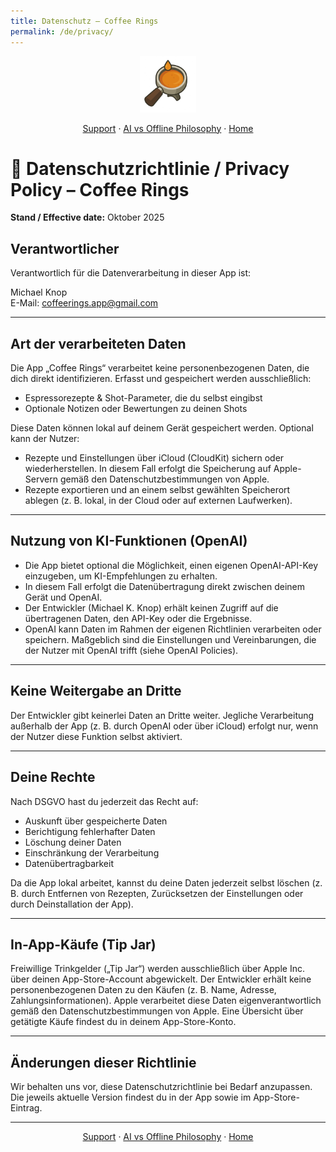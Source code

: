 ```yaml
---
title: Datenschutz – Coffee Rings
permalink: /de/privacy/
---
```


<p align="center">
  <img src="/assets/coffeerings.png" alt="Coffee Rings" width="90"><br>
<p align="center">
  <a href="/de/support/">Support</a> · <a href="/de/ai-vs-offline/">AI vs Offline Philosophy</a> · <a href="/">Home</a>
</p>

</p>

# 📜 Datenschutzrichtlinie / Privacy Policy – Coffee Rings
**Stand / Effective date:** Oktober 2025

## Verantwortlicher
Verantwortlich für die Datenverarbeitung in dieser App ist:

Michael Knop  
E-Mail: coffeerings.app@gmail.com

---

## Art der verarbeiteten Daten
Die App „Coffee Rings“ verarbeitet keine personenbezogenen Daten, die dich direkt identifizieren. Erfasst und gespeichert werden ausschließlich:
- Espressorezepte & Shot-Parameter, die du selbst eingibst
- Optionale Notizen oder Bewertungen zu deinen Shots

Diese Daten können lokal auf deinem Gerät gespeichert werden. Optional kann der Nutzer:
- Rezepte und Einstellungen über iCloud (CloudKit) sichern oder wiederherstellen. In diesem Fall erfolgt die Speicherung auf Apple-Servern gemäß den Datenschutzbestimmungen von Apple.
- Rezepte exportieren und an einem selbst gewählten Speicherort ablegen (z. B. lokal, in der Cloud oder auf externen Laufwerken).

---

## Nutzung von KI-Funktionen (OpenAI)
- Die App bietet optional die Möglichkeit, einen eigenen OpenAI-API-Key einzugeben, um KI-Empfehlungen zu erhalten.
- In diesem Fall erfolgt die Datenübertragung direkt zwischen deinem Gerät und OpenAI.
- Der Entwickler (Michael K. Knop) erhält keinen Zugriff auf die übertragenen Daten, den API-Key oder die Ergebnisse.
- OpenAI kann Daten im Rahmen der eigenen Richtlinien verarbeiten oder speichern. Maßgeblich sind die Einstellungen und Vereinbarungen, die der Nutzer mit OpenAI trifft (siehe OpenAI Policies).

---

## Keine Weitergabe an Dritte
Der Entwickler gibt keinerlei Daten an Dritte weiter. Jegliche Verarbeitung außerhalb der App (z. B. durch OpenAI oder über iCloud) erfolgt nur, wenn der Nutzer diese Funktion selbst aktiviert.

---

## Deine Rechte
Nach DSGVO hast du jederzeit das Recht auf:
- Auskunft über gespeicherte Daten
- Berichtigung fehlerhafter Daten
- Löschung deiner Daten
- Einschränkung der Verarbeitung
- Datenübertragbarkeit

Da die App lokal arbeitet, kannst du deine Daten jederzeit selbst löschen (z. B. durch Entfernen von Rezepten, Zurücksetzen der Einstellungen oder durch Deinstallation der App).

---

## In-App-Käufe (Tip Jar)
Freiwillige Trinkgelder („Tip Jar“) werden ausschließlich über Apple Inc. über deinen App-Store-Account abgewickelt. Der Entwickler erhält keine personenbezogenen Daten zu den Käufen (z. B. Name, Adresse, Zahlungsinformationen). Apple verarbeitet diese Daten eigenverantwortlich gemäß den Datenschutzbestimmungen von Apple. Eine Übersicht über getätigte Käufe findest du in deinem App-Store-Konto.

---

## Änderungen dieser Richtlinie
Wir behalten uns vor, diese Datenschutzrichtlinie bei Bedarf anzupassen. Die jeweils aktuelle Version findest du in der App sowie im App-Store-Eintrag.

---

<p align="center">
  <a href="/de/support/">Support</a> · <a href="/de/ai-vs-offline/">AI vs Offline Philosophy</a> · <a href="/">Home</a>
</p>

